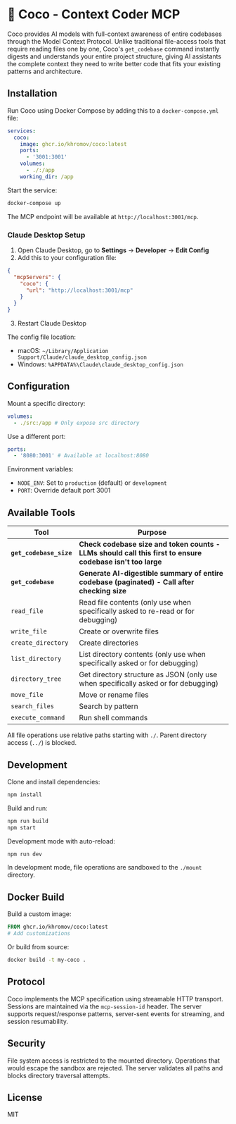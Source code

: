 # 🥥 Coco - Context Coder MCP

Coco provides AI models with full-context awareness of entire codebases through the Model Context Protocol. Unlike traditional file-access tools that require reading files one by one, Coco's `get_codebase` command instantly digests and understands your entire project structure, giving AI assistants the complete context they need to write better code that fits your existing patterns and architecture.

## Installation

Run Coco using Docker Compose by adding this to a `docker-compose.yml` file:

```yaml
services:
  coco:
    image: ghcr.io/khromov/coco:latest
    ports:
      - '3001:3001'
    volumes:
      - ./:/app
    working_dir: /app
```

Start the service:

```bash
docker-compose up
```

The MCP endpoint will be available at `http://localhost:3001/mcp`.

### Claude Desktop Setup

1. Open Claude Desktop, go to **Settings** → **Developer** → **Edit Config**
2. Add this to your configuration file:

```json
{
  "mcpServers": {
    "coco": {
      "url": "http://localhost:3001/mcp"
    }
  }
}
```

3. Restart Claude Desktop

The config file location:

- macOS: `~/Library/Application Support/Claude/claude_desktop_config.json`
- Windows: `%APPDATA%\Claude\claude_desktop_config.json`

## Configuration

Mount a specific directory:

```yaml
volumes:
  - ./src:/app # Only expose src directory
```

Use a different port:

```yaml
ports:
  - '8080:3001' # Available at localhost:8080
```

Environment variables:

- `NODE_ENV`: Set to `production` (default) or `development`
- `PORT`: Override default port 3001

## Available Tools

| Tool                | Purpose                                                                                          |
| ------------------- | ------------------------------------------------------------------------------------------------ |
| **`get_codebase_size`** | **Check codebase size and token counts - LLMs should call this first to ensure codebase isn't too large** |
| **`get_codebase`**  | **Generate AI-digestible summary of entire codebase (paginated) - Call after checking size**      |
| `read_file`         | Read file contents (only use when specifically asked to re-read or for debugging)                |
| `write_file`        | Create or overwrite files                                                                        |
| `create_directory`  | Create directories                                                                               |
| `list_directory`    | List directory contents (only use when specifically asked or for debugging)                      |
| `directory_tree`    | Get directory structure as JSON (only use when specifically asked or for debugging)              |
| `move_file`         | Move or rename files                                                                             |
| `search_files`      | Search by pattern                                                                                |
| `execute_command`   | Run shell commands                                                                               |

All file operations use relative paths starting with `./`. Parent directory access (`../`) is blocked.

## Development

Clone and install dependencies:

```bash
npm install
```

Build and run:

```bash
npm run build
npm start
```

Development mode with auto-reload:

```bash
npm run dev
```

In development mode, file operations are sandboxed to the `./mount` directory.

## Docker Build

Build a custom image:

```dockerfile
FROM ghcr.io/khromov/coco:latest
# Add customizations
```

Or build from source:

```bash
docker build -t my-coco .
```

## Protocol

Coco implements the MCP specification using streamable HTTP transport. Sessions are maintained via the `mcp-session-id` header. The server supports request/response patterns, server-sent events for streaming, and session resumability.

## Security

File system access is restricted to the mounted directory. Operations that would escape the sandbox are rejected. The server validates all paths and blocks directory traversal attempts.

## License

MIT